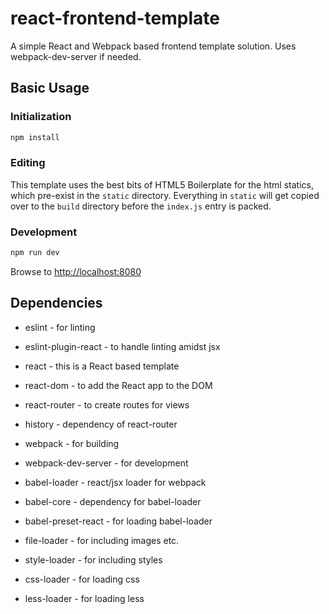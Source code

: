 # react-frontend-template

A simple React and Webpack based frontend template solution. Uses webpack-dev-server if needed.

## Basic Usage

### Initialization

```bash
npm install
```

### Editing
This template uses the best bits of HTML5 Boilerplate for the html statics, which pre-exist in the `static` directory. Everything in `static` will get copied over to the `build` directory before the `index.js` entry is packed.



### Development
```bash
npm run dev
```

Browse to [http://localhost:8080](http://localhost:8080)



## Dependencies

- eslint - for linting
- eslint-plugin-react - to handle linting amidst jsx

- react - this is a React based template
- react-dom - to add the React app to the DOM
- react-router - to create routes for views
- history - dependency of react-router

- webpack - for building
- webpack-dev-server - for development

- babel-loader - react/jsx loader for webpack
- babel-core - dependency for babel-loader
- babel-preset-react - for loading babel-loader

- file-loader - for including images etc.
- style-loader - for including styles
- css-loader - for loading css
- less-loader - for loading less